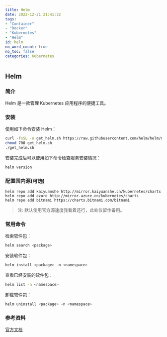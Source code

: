 ```yaml
---
title: Helm
date: 2022-12-21 21:41:32
tags:
- "Container"
- "Docker"
- "Kubernetes"
- "Helm"
id: helm
no_word_count: true
no_toc: false
categories: Kubernetes
---
```


## Helm 

### 简介

Helm 是一款管理 Kubernetes 应用程序的便捷工具。

### 安装

使用如下命令安装 Helm：

```bash
curl -fsSL -o get_helm.sh https://raw.githubusercontent.com/helm/helm/main/scripts/get-helm-3
chmod 700 get_helm.sh
./get_helm.sh
```

安装完成后可以使用如下命令检查服务安装情况：

```bash
helm version
```

### 配置国内源(可选)

```text
helm repo add kaiyuanshe http://mirror.kaiyuanshe.cn/kubernetes/charts
helm repo add azure http://mirror.azure.cn/kubernetes/charts
helm repo add bitnami https://charts.bitnami.com/bitnami
```

> 注: 默认使用官方源速度我看着还行，此处仅留作备用。

### 常用命令

检索软件包：

```bash
helm search <package>
```

安装软件包：

```bash
helm install <package> -n <namespace>
```

查看已经安装的软件包：

```bash
helm list -n <namespace>
```

卸载软件包：

```bash
helm uninstall <package> -n <namespace>
```

### 参考资料

[官方文档](https://helm.sh/docs/)
